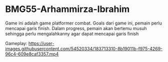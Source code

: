 # BMG55-Arhammirza-Ibrahim

Game ini adalah game platformer combat. Goals dari game ini, pemain perlu mencapai garis finish. Dalam progress, pemain akan bertemu musuh sehingga perlu mengalahkanny agar dapat mencapai garis finish

Gameplay:
https://user-images.githubusercontent.com/54520334/183713310-8b19011b-f975-4269-96c4-609e8caf3357.mp4

